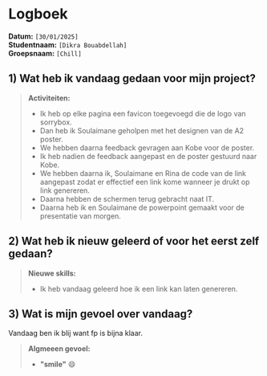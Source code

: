# Logboek

**Datum:** `[30/01/2025]`  
**Studentnaam:** `[Dikra Bouabdellah]`  
**Groepsnaam:** `[Chill]`

## 1) Wat heb ik vandaag gedaan voor mijn project?

> **Activiteiten:**
>
> - Ik heb op elke pagina een favicon toegevoegd die de logo van sorrybox.
> - Dan heb ik Soulaimane geholpen met het designen van de A2 poster.
> - We hebben daarna feedback gevragen aan Kobe voor de poster.
> - Ik heb nadien de feedback aangepast en de poster gestuurd naar Kobe.
> - We hebben daarna ik, Soulaimane en Rina de code van de link aangepast zodat er effectief een link kome wanneer je drukt op link genereren.
> - Daarna hebben de schermen terug gebracht naat IT.
> - Daarna heb ik en Soulaimane de powerpoint gemaakt voor de presentatie van morgen.

## 2) Wat heb ik nieuw geleerd of voor het eerst zelf gedaan?

> **Nieuwe skills:**
>
> - Ik heb vandaag geleerd hoe ik een link kan laten genereren.

## 3) Wat is mijn gevoel over vandaag?

Vandaag ben ik blij want fp is bijna klaar.

> **Algmeeen gevoel:**
>
> - **"smile"** :smile:
